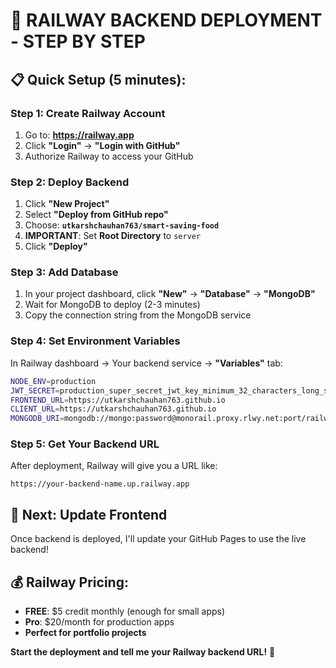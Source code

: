 # 🚀 RAILWAY BACKEND DEPLOYMENT - STEP BY STEP

## 📋 Quick Setup (5 minutes):

### Step 1: Create Railway Account
1. Go to: **https://railway.app**
2. Click **"Login"** → **"Login with GitHub"**
3. Authorize Railway to access your GitHub

### Step 2: Deploy Backend
1. Click **"New Project"**
2. Select **"Deploy from GitHub repo"**
3. Choose: **`utkarshchauhan763/smart-saving-food`**
4. **IMPORTANT**: Set **Root Directory** to `server`
5. Click **"Deploy"**

### Step 3: Add Database
1. In your project dashboard, click **"New"** → **"Database"** → **"MongoDB"**
2. Wait for MongoDB to deploy (2-3 minutes)
3. Copy the connection string from the MongoDB service

### Step 4: Set Environment Variables
In Railway dashboard → Your backend service → **"Variables"** tab:

```bash
NODE_ENV=production
JWT_SECRET=production_super_secret_jwt_key_minimum_32_characters_long_smart_food_2024
FRONTEND_URL=https://utkarshchauhan763.github.io
CLIENT_URL=https://utkarshchauhan763.github.io
MONGODB_URI=mongodb://mongo:password@monorail.proxy.rlwy.net:port/railway
```

### Step 5: Get Your Backend URL
After deployment, Railway will give you a URL like:
```
https://your-backend-name.up.railway.app
```

## 🔄 Next: Update Frontend

Once backend is deployed, I'll update your GitHub Pages to use the live backend!

## 💰 Railway Pricing:
- **FREE**: $5 credit monthly (enough for small apps)
- **Pro**: $20/month for production apps
- **Perfect for portfolio projects**

**Start the deployment and tell me your Railway backend URL!** 🚀
